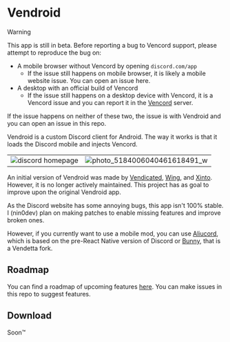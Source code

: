 # Vendroid
> [!WARNING]
> This app is still in beta. Before reporting a bug to Vencord support, please attempt to reproduce the bug on:
> - A mobile browser without Vencord by opening `discord.com/app`
>   - If the issue still happens on mobile browser, it is likely a mobile website issue. You can open an issue here. 
> - A desktop with an official build of Vencord
>   - If the issue still happens on a desktop device with Vencord, it is a Vencord issue and you can report it in the [Vencord](https://discord.gg/vencord) server.
> 
> If the issue happens on neither of these two, the issue is with Vendroid and you can open an issue in this repo. 

Vendroid is a custom Discord client for Android. The way it works is that it loads the Discord mobile and injects Vencord.

| | |
|:--:|:--:|
|![discord homepage](https://github.com/nin0-dev/Vendroid/assets/75569739/488770ea-3331-4979-ba0f-2bd4de964a21)|![photo_5184006040461618491_w](https://github.com/nin0-dev/Vendroid/assets/75569739/c01a01b8-2dab-4126-a20b-7cd4d0d394cc)|

An initial version of Vendroid was made by [Vendicated](https://github.com/Vendicated), [Wing](https://github.com/wingio), and [Xinto](https://github.com/X1nto). However, it is no longer actively maintained. This project has as goal to improve upon the original Vendroid app.

As the Discord website has some annoying bugs, this app isn't 100% stable. I (nin0dev) plan on making patches to enable missing features and improve broken ones.

However, if you currently want to use a mobile mod, you can use [Aliucord](https://github.com/Aliucord/Aliucord), which is based on the pre-React Native version of Discord or [Bunny](https://github.com/pyoncord/Pyoncord), that is a Vendetta fork.

## Roadmap

You can find a roadmap of upcoming features [here](https://github.com/users/nin0-dev/projects/1). You can make issues in this repo to suggest features.

## Download

Soon™

